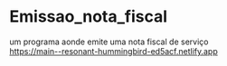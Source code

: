 # Emissao_nota_fiscal
um programa aonde emite uma nota fiscal de serviço  
https://main--resonant-hummingbird-ed5acf.netlify.app
